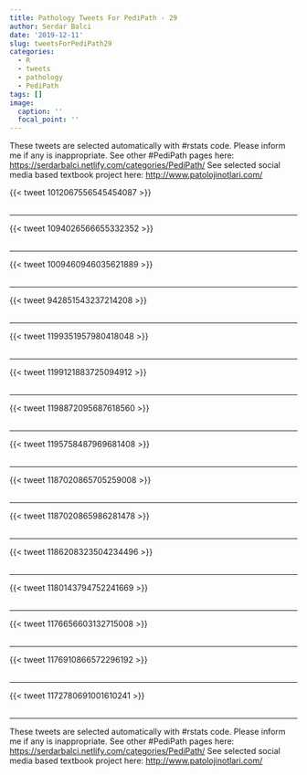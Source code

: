 ```yaml
---
title: Pathology Tweets For PediPath - 29
author: Serdar Balci
date: '2019-12-11'
slug: tweetsForPediPath29
categories:
  - R
  - tweets
  - pathology
  - PediPath
tags: []
image:
  caption: ''
  focal_point: ''
---
```



These tweets are selected automatically with #rstats code. Please inform me if any is inappropriate.
See other #PediPath pages here: https://serdarbalci.netlify.com/categories/PediPath/ 
See selected social media based textbook project here: http://www.patolojinotlari.com/

{{< tweet 1012067556545454087 >}}
<br>
<br>
<hr>
{{< tweet 1094026566655332352 >}}
<br>
<br>
<hr>
{{< tweet 1009460946035621889 >}}
<br>
<br>
<hr>
{{< tweet 942851543237214208 >}}
<br>
<br>
<hr>
{{< tweet 1199351957980418048 >}}
<br>
<br>
<hr>
{{< tweet 1199121883725094912 >}}
<br>
<br>
<hr>
{{< tweet 1198872095687618560 >}}
<br>
<br>
<hr>
{{< tweet 1195758487969681408 >}}
<br>
<br>
<hr>
{{< tweet 1187020865705259008 >}}
<br>
<br>
<hr>
{{< tweet 1187020865986281478 >}}
<br>
<br>
<hr>
{{< tweet 1186208323504234496 >}}
<br>
<br>
<hr>
{{< tweet 1180143794752241669 >}}
<br>
<br>
<hr>
{{< tweet 1176656603132715008 >}}
<br>
<br>
<hr>
{{< tweet 1176910866572296192 >}}
<br>
<br>
<hr>
{{< tweet 1172780691001610241 >}}
<br>
<br>
<hr>


These tweets are selected automatically with #rstats code. Please inform me if any is inappropriate.
See other #PediPath pages here: https://serdarbalci.netlify.com/categories/PediPath/ 
See selected social media based textbook project here: http://www.patolojinotlari.com/
